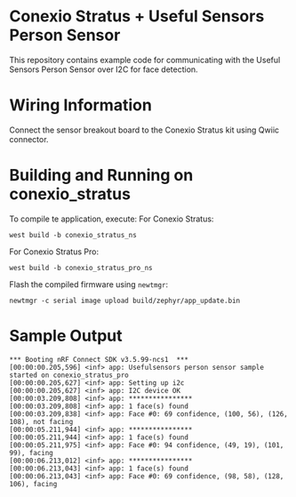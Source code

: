# Conexio Stratus + Useful Sensors Person Sensor

This repository contains example code for communicating with the Useful Sensors Person Sensor over I2C
for face detection.

Wiring Information
=============
Connect the sensor breakout board to the Conexio Stratus kit using Qwiic connector.

Building and Running on conexio_stratus
===========================
To compile te application, execute:
For Conexio Stratus:
```
west build -b conexio_stratus_ns
```
For Conexio Stratus Pro:
```
west build -b conexio_stratus_pro_ns
```

Flash the compiled firmware using `newtmgr`:
```
newtmgr -c serial image upload build/zephyr/app_update.bin
```

Sample Output
=============
```
*** Booting nRF Connect SDK v3.5.99-ncs1  ***
[00:00:00.205,596] <inf> app: Usefulsensors person sensor sample started on conexio_stratus_pro
[00:00:00.205,627] <inf> app: Setting up i2c
[00:00:00.205,627] <inf> app: I2C device OK
[00:00:03.209,808] <inf> app: ****************
[00:00:03.209,808] <inf> app: 1 face(s) found
[00:00:03.209,838] <inf> app: Face #0: 69 confidence, (100, 56), (126, 108), not facing
[00:00:05.211,944] <inf> app: ****************
[00:00:05.211,944] <inf> app: 1 face(s) found
[00:00:05.211,975] <inf> app: Face #0: 94 confidence, (49, 19), (101, 99), facing
[00:00:06.213,012] <inf> app: ****************
[00:00:06.213,043] <inf> app: 1 face(s) found
[00:00:06.213,043] <inf> app: Face #0: 69 confidence, (98, 58), (128, 106), facing
```
